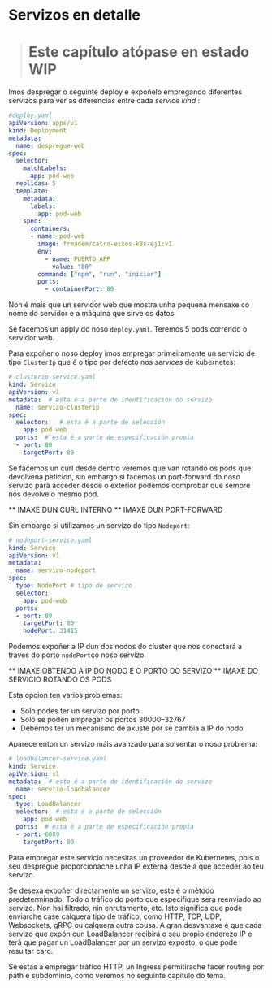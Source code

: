 # Servizos en detalle

> # Este capítulo atópase en estado WIP

Imos  despregar o seguinte deploy e expoñelo empregando diferentes servizos para ver as diferencias entre cada *service kind* : 
```yaml
#deploy.yaml
apiVersion: apps/v1
kind: Deployment
metadata:
  name: despregue-web
spec:
  selector:
    matchLabels:
      app: pod-web
  replicas: 5 
  template:
    metadata:
      labels:
        app: pod-web
    spec:
      containers:
      - name: pod-web
        image: frmadem/catro-eixos-k8s-ej1:v1
        env:
          - name: PUERTO_APP
            value: "80"
        command: ["npm", "run", "iniciar"]
        ports:
          - containerPort: 80
```

Non é mais que un servidor web que mostra unha pequena mensaxe co nome do servidor e a máquina que sirve os datos.

Se facemos un apply do noso `deploy.yaml`. Teremos 5 pods correndo o servidor web.

Para expoñer o noso deploy imos empregar primeiramente un servicio de tipo `ClusterIp` que é o tipo por defecto nos *services* de kubernetes:
```yaml
# clusterip-service.yaml
kind: Service
apiVersion: v1
metadata:  # esta é a parte de identificación do servizo
  name: servizo-clusterip
spec:
  selector:   # esta é a parte de selección
    app: pod-web
  ports:  # esta é a parte de especificación propia
  - port: 80
    targetPort: 80
```

Se facemos un curl desde dentro veremos que van rotando os pods que devolvena peticion, sin embargo si facemos un port-forward do noso servizo para acceder desde o exterior podemos comprobar que sempre nos devolve o mesmo pod.

** IMAXE DUN CURL INTERNO
** IMAXE DUN PORT-FORWARD

Sin embargo si utilizamos un servizo do tipo `Nodeport`:
```yaml
# nodeport-service.yaml
kind: Service
apiVersion: v1
metadata:  
  name: servizo-nodeport
spec:
  type: NodePort # tipo de servizo
  selector:   
    app: pod-web
  ports:  
  - port: 80
    targetPort: 80
    nodePort: 31415   
```
Podemos expoñer a IP dun dos nodos do cluster que nos conectará a traves do porto `nodePort`co noso servizo.
 
** IMAXE OBTENDO A IP DO NODO E O PORTO DO SERVIZO
** IMAXE DO SERVICIO ROTANDO OS PODS

Esta opcion ten varios problemas:
- Solo podes ter un servizo por porto
- Solo se poden empregar os portos 30000–32767
- Debemos ter un mecanismo de axuste por se cambia a IP do nodo 

Aparece enton un servizo máis avanzado para solventar o noso problema:
```yaml
# loadbalancer-service.yaml
kind: Service
apiVersion: v1
metadata:  # esta é a parte de identificación do servizo
  name: servizo-loadbalancer
spec:
  type: LoadBalancer
  selector:  # esta é a parte de selección
    app: pod-web
  ports:  # esta é a parte de especificación propia
  - port: 6000
    targetPort: 80
```
Para empregar este servicio necesitas un proveedor de Kubernetes, pois o seu despregue proporcionache unha IP externa desde a que acceder ao teu servizo.

Se desexa expoñer directamente un servizo, este é o método predeterminado. Todo o tráfico do porto que especifique será reenviado ao servizo. Non hai filtrado, nin enrutamento, etc. Isto significa que pode enviarche case calquera tipo de tráfico, como HTTP, TCP, UDP, Websockets, gRPC ou calquera outra cousa.
A gran desvantaxe é que cada servizo que expón cun LoadBalancer recibirá o seu propio enderezo IP e terá que pagar un LoadBalancer por un servizo exposto, o que pode resultar caro.

Se estas a empregar tráfico HTTP, un Ingress permitirache facer routing por path e subdominio, como veremos no seguinte capítulo do tema.
